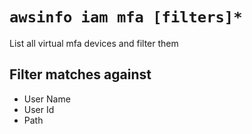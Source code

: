 # `awsinfo iam mfa [filters]*`

List all virtual mfa devices and filter them

## Filter matches against

* User Name
* User Id
* Path